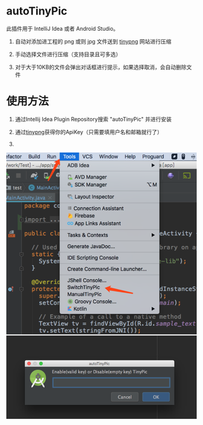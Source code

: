 # autoTinyPic
 此插件用于 IntelliJ Idea 或者 Android Studio。

1. 自动对添加进工程的 png 或则 jpg 文件送到 [tinypng](https://tinypng.com/) 网站进行压缩

2. 手动选择文件进行压缩（支持目录且可多选）

3. 对于大于10KB的文件会弹出对话框进行提示，如果选择取消，会自动删除文件


# 使用方法

1. 通过Intellij Idea Plugin Repository搜索 "autoTinyPic" 并进行安装

2. 通过[tinypng](https://tinypng.com/developers)获得你的ApiKey（只需要填用户名和邮箱就行了）

3.
  ![Click autoTinyPic](drawable/autoTinyPic_1.png)
  ![Input Api Key](drawable/autoTinyPic_2.png)